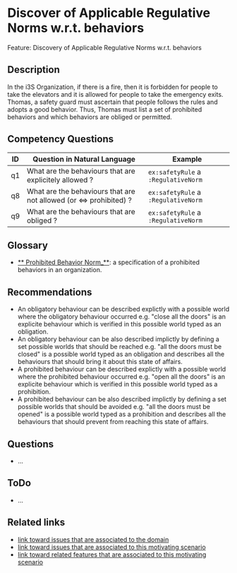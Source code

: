 # Discover of Applicable Regulative Norms w.r.t. behaviors
Feature: Discovery of Applicable Regulative Norms w.r.t. behaviors

## Description

In the i3S Organization, if there is a fire, then it is forbidden for people to take the elevators and it is allowed for people to take the emergency exits. Thomas, a safety guard must ascertain that people follows the rules and adopts a good behavior. Thus, Thomas must list a set of prohibited behaviors and which behaviors are obliged or permitted. 

## Competency Questions


| ID | Question in Natural Language | Example                                                                                                                                   |
|----|------------------------------|-------------------------------------------------------------------------------------------------------------------------------------------|
| q1  | What are the behaviours that are explicitely allowed ?        | `ex:safetyRule` a `:RegulativeNorm`  |
| q8  | What are the behaviours that are not allowed (or <=> prohibited) ?        | `ex:safetyRule` a `:RegulativeNorm`  |
| q9 | What are the behaviours that are obliged ?        | `ex:safetyRule` a `:RegulativeNorm`  |



## Glossary

* [** Prohibited Behavior Norm_**](https://purl.org/hmas/behavior#Norm): a specification of a prohibited behaviors in an organization. 



## Recommendations

* An obligatory behaviour can be described explictly with a possible world where the obligatory behaviour occurred e.g. "close all the doors" is an explicite behaviour which is verified in this possible world typed as an obligation.
* An obligatory behaviour can be also described implictly by defining a set possible worlds that should be reached e.g. "all the doors must be closed" is a possible world typed as an obligation and describes all the behaviours that should bring it about this state of affairs.
* A prohibited behaviour can be described explictly with a possible world where the prohibited behaviour occurred e.g. "open all the doors" is an explicite behaviour which is verified in this possible world typed as a prohibition.
* A prohibited behaviour can be also described implictly by defining a set possible worlds that should be avoided e.g. "all the doors must be opened" is a possible world typed as a prohibition and describes all the behaviours that should prevent from reaching this state of affairs.


## Questions

* ...

## ToDo

* ...

## Related links

* [link toward issues that are associated to the domain](https://github.com/HyperAgents/ns.hyperagents.org/issues?q=manufacturing+environment)
* [link toward issues that are associated to this motivating scenario](https://github.com/HyperAgents/ns.hyperagents.org/issues?q=safety+rules)
* [link toward related features that are associated to this motivating scenario](https://github.com/HyperAgents/ns.hyperagents.org/issues?q=norm)





